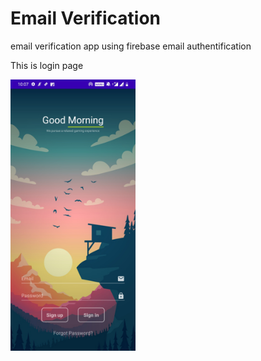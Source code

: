 

<h1>Email Verification</h1>
email verification app using firebase email authentification 

<p></p>
<p>This is login page</p>
<img src="Screenshot_20200526-220746.jpg"  width="200">
<p></p>
